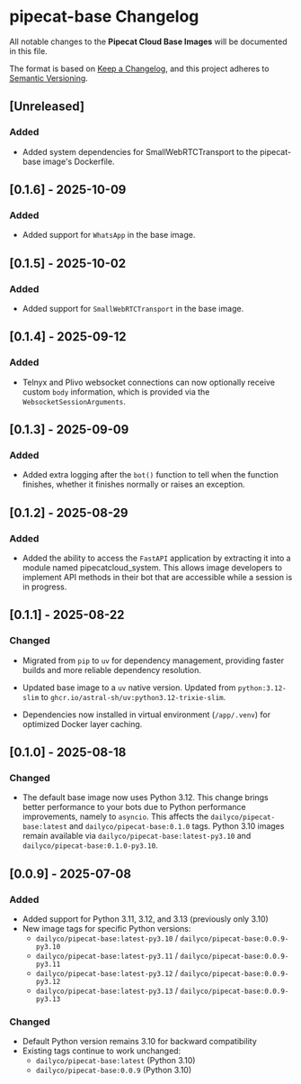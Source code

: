 # pipecat-base Changelog

All notable changes to the **Pipecat Cloud Base Images** will be documented in this file.

The format is based on [Keep a Changelog](https://keepachangelog.com/en/1.0.0/),
and this project adheres to [Semantic Versioning](https://semver.org/spec/v2.0.0.html).

## [Unreleased]

### Added

- Added system dependencies for SmallWebRTCTransport to the pipecat-base
  image's Dockerfile.

## [0.1.6] - 2025-10-09

### Added

- Added support for `WhatsApp` in the base image.

## [0.1.5] - 2025-10-02

### Added

- Added support for `SmallWebRTCTransport` in the base image.

## [0.1.4] - 2025-09-12

### Added

- Telnyx and Plivo websocket connections can now optionally receive custom
  `body` information, which is provided via the `WebsocketSessionArguments`.

## [0.1.3] - 2025-09-09

### Added

- Added extra logging after the `bot()` function to tell when the function
  finishes, whether it finishes normally or raises an exception.

## [0.1.2] - 2025-08-29

### Added

- Added the ability to access the `FastAPI` application by extracting it into
  a module named pipecatcloud_system. This allows image developers to implement
  API methods in their bot that are accessible while a session is in progress.

## [0.1.1] - 2025-08-22

### Changed

- Migrated from `pip` to `uv` for dependency management, providing faster
  builds and more reliable dependency resolution.

- Updated base image to a `uv` native version. Updated from `python:3.12-slim`
  to `ghcr.io/astral-sh/uv:python3.12-trixie-slim`.

- Dependencies now installed in virtual environment (`/app/.venv`) for
  optimized Docker layer caching.

## [0.1.0] - 2025-08-18

### Changed

- The default base image now uses Python 3.12. This change brings better
  performance to your bots due to Python performance improvements, namely to
  `asyncio`. This affects the `dailyco/pipecat-base:latest` and
  `dailyco/pipecat-base:0.1.0` tags. Python 3.10 images remain available via
  `dailyco/pipecat-base:latest-py3.10` and `dailyco/pipecat-base:0.1.0-py3.10`.

## [0.0.9] - 2025-07-08

### Added

- Added support for Python 3.11, 3.12, and 3.13 (previously only 3.10)
- New image tags for specific Python versions:
  - `dailyco/pipecat-base:latest-py3.10` / `dailyco/pipecat-base:0.0.9-py3.10`
  - `dailyco/pipecat-base:latest-py3.11` / `dailyco/pipecat-base:0.0.9-py3.11`
  - `dailyco/pipecat-base:latest-py3.12` / `dailyco/pipecat-base:0.0.9-py3.12`
  - `dailyco/pipecat-base:latest-py3.13` / `dailyco/pipecat-base:0.0.9-py3.13`

### Changed

- Default Python version remains 3.10 for backward compatibility
- Existing tags continue to work unchanged:
  - `dailyco/pipecat-base:latest` (Python 3.10)
  - `dailyco/pipecat-base:0.0.9` (Python 3.10)
